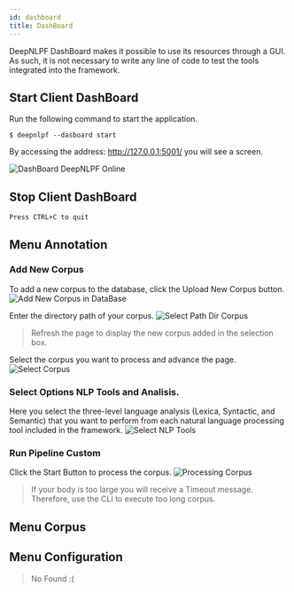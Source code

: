 ```yaml
---
id: dashboard
title: DashBoard
---
```


DeepNLPF DashBoard makes it possible to use its resources through a GUI. As such, it is not necessary to write any line of code to test the tools integrated into the framework.

## Start Client DashBoard
Run the following command to start the application.

    $ deepnlpf --dasboard start

By accessing the address: http://127.0.0.1:5001/ you will see a screen.

![DashBoard DeepNLPF Online](https://deepnlpf.github.io/site/img/dashboard_online.png)

## Stop Client DashBoard

    Press CTRL+C to quit

## Menu Annotation

### Add New Corpus
To add a new corpus to the database, click the Upload New Corpus button.
![Add New Corpus in DataBase](https://deepnlpf.github.io/site/img/save_new_corpus.png)

Enter the directory path of your corpus.
![Select Path Dir Corpus](https://deepnlpf.github.io/site/img/path_new_corpus.png)

> Refresh the page to display the new corpus added in the selection box.

Select the corpus you want to process and advance the page.
![Select Corpus](https://deepnlpf.github.io/site/img/selected_corpus.png)

### Select Options NLP Tools and Analisis.
Here you select the three-level language analysis (Lexica, Syntactic, and Semantic) that you want to perform from each natural language processing tool included in the framework.
![Select NLP Tools](https://deepnlpf.github.io/site/img/selected_nlptools.png)

### Run Pipeline Custom
Click the Start Button to process the corpus.
![Processing Corpus](https://deepnlpf.github.io/site/img/processing_corpus.png)

> If your body is too large you will receive a Timeout message. Therefore, use the CLI to execute too long corpus.

## Menu Corpus

## Menu Configuration
> No Found :(
